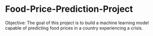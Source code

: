 # Food-Price-Prediction-Project
Objective: The goal of this project is to build a machine learning model capable of predicting food prices in a country experiencing a crisis.  
